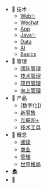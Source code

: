 <!-- _navbar.md -->

* 🌳 技术
  * [Web✨](web/README.md)
  * [Wechat](wechat/README.md)
  * [App](app/README.md)
  * [Java✨](java/README.md)
  * [Data](data/README.md)
  * [AI](ai/README.md)
  * [Basics](basics/README.md)
* 🦠 管理
  * [团队管理]()
  * [技术管理]()
  * [项目管理]()
  * [向上管理]()
* 🍄 产品
  * [数字化])
  * [新零售]()
  * [互联网+]()
  * [技术工具]()
* 🌻 概念
  * [阅读](read/lean-ux.md)
  * [商业]()
  * [管理]()
  * [世界格局]()
* [🏠](https://zhangling.site)
* <a data-theme="vue">🧩</a>
